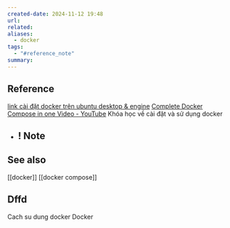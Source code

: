 ```yaml
---
created-date: 2024-11-12 19:48
url: 
related: 
aliases:
  - docker
tags:
  - "#reference_note"
summary:
---
```

## Reference 
[link cài đặt docker trên ubuntu desktop & engine](https://docs.docker.com/engine/install/ubuntu/ ) 
[Complete Docker Compose in one Video - YouTube](https://www.youtube.com/watch?v=S8f5B8-BtzU&list=LL&index=2&t=520s) Khóa học về cài đặt và sử dụng docker 
 - ! Note
	 - 

## See also 
[[docker]]
[[docker compose]]
## Dffd


Cach su dung docker 
Docker
